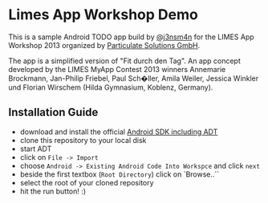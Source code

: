 Limes App Workshop Demo
=======================

This is a sample Android TODO app build by [@j3nsm4n](https://github.com/j3nsm4n) for the LIMES App Workshop 2013 organized by [Particulate Solutions GmbH](http://www.particulate.me/). 

The app is a simplified version of "Fit durch den Tag". An app concept developed by the LIMES MyApp Contest 2013 winners Annemarie Brockmann, Jan-Philip Friebel, Paul Sch�ller, Amila Weiler, Jessica Winkler und Florian Wirschem (Hilda Gymnasium, Koblenz, Germany).

Installation Guide
------------------

* download and install the official [Android SDK including ADT]
* clone this repository to your local disk
* start ADT
* click on `File -> Import`
* choose `Android -> Existing Android Code Into Workspce` and click `next`
* beside the first textbox (`Root Directory`) click on `Browse..``
* select the root of your cloned repository
* hit the run button! :)


[Android SDK including ADT]: http://developer.android.com/sdk/index.html
